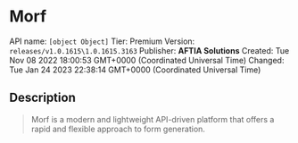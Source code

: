 # Morf
API name: `[object Object]`
Tier: Premium
Version: `releases/v1.0.1615\1.0.1615.3163`
Publisher: **AFTIA Solutions**
Created: Tue Nov 08 2022 18:00:53 GMT+0000 (Coordinated Universal Time)
Changed: Tue Jan 24 2023 22:38:14 GMT+0000 (Coordinated Universal Time)

## Description
> Morf is a modern and lightweight API-driven platform that offers a rapid and flexible approach to form generation.
